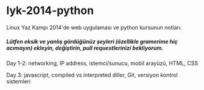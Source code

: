 lyk-2014-python
===============

Linux Yaz Kampı 2014'de web uygulaması ve python kursunun notları.

##### Lütfen eksik ve yanlış gördüğünüz şeyleri (özellikle gramerime hiç acımayın) ekleyin, değiştirin, pull requestlerinizi bekliyorum.


Day 1-2: networking, IP address, istemci/sunucu, mobil arayüzü, HTML, CSS

Day 3: javascript, compiled vs interpreted diller, Git, versiyon kontrol sistemleri

